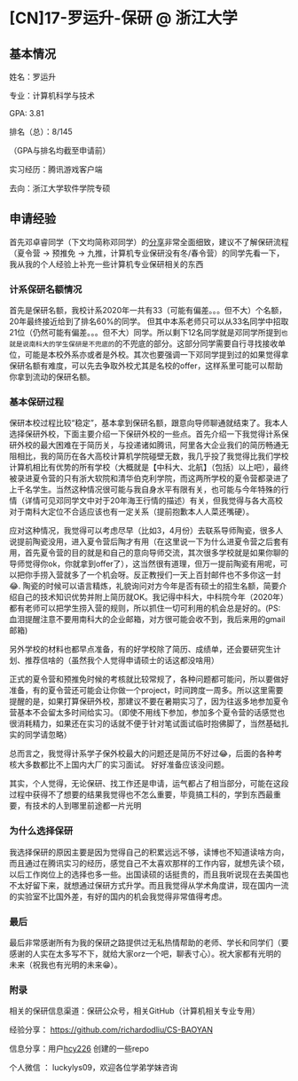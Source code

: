 # [CN]17-罗运升-保研 @ 浙江大学

## 基本情况

姓名：罗运升

专业：计算机科学与技术

GPA: 3.81

排名（总）：8/145

（GPA与排名均截至申请前）

实习经历：腾讯游戏客户端

去向：浙江大学软件学院专硕

## 申请经验

首先邓卓睿同学（下文均简称邓同学）的[分享](https://sustech-application.github.io/2020-Fall/#/grad-application/finance/financial-engineering/[CN]-17-dengzhuorui)非常全面细致，建议不了解保研流程（夏令营 -> 预推免 -> 九推，计算机专业保研没有冬/春令营）的同学先看一下，我从我的个人经验上补充一些计算机专业保研相关的东西

### 计系保研名额情况

首先是保研名额，我校计系2020年一共有33（可能有偏差。。。但不大）个名额，20年最终接近给到了排名60%的同学。 但其中本系老师只可以从33名同学中招取21位（仍然可能有偏差。。。但不大）同学。所以剩下12名同学就是邓同学所提到`也就是说南科大的学生保研是不兜底的`的不兜底的部分。这部分同学需要自行寻找接收单位，可能是本校外系亦或者是外校。其次也要强调一下邓同学提到过的如果觉得拿保研名额有难度，可以先去争取外校尤其是名校的offer，这样系里可能可以帮助你拿到流动的保研名额。

### 基本保研过程

保研本校过程比较“稳定”，基本拿到保研名额，跟意向导师聊通就结束了。我本人选择保研外校，下面主要介绍一下保研外校的一些点。首先介绍一下我觉得计系保研外校的最大困难在于简历关，与投递诸如腾讯，阿里各大企业我们的简历畅通无阻相比，我的简历在各大高校计算机学院碰壁无数，我几乎投了我觉得比我们学校计算机相比有优势的所有学校（大概就是【中科大、北航】（包括）以上吧），最终被录进夏令营的只有浙大软院和清华伯克利学院，而这两所学校的夏令营都录进了上千名学生。当然这种情况很可能与我自身水平有限有关，也可能与今年特殊的行情（详情可见邓同学文中对于20年海王行情的描述）有关，但我觉得与各大高校对于南科大定位不合适应该也有一定关系（提前抱歉本人人菜还嘴硬）。

应对这种情况，我觉得可以考虑尽早（比如3，4月份）去联系导师陶瓷，很多人说提前陶瓷没用，进入夏令营后陶才有用（在这里说一下为什么进夏令营之后套有用，首先夏令营的目的就是和自己的意向导师交流，其次很多学校就是如果你聊的导师觉得你ok，你就拿到offer了），这当然很有道理，但万一提前陶瓷有用呢，可以把你手捞入营就多了一个机会呀。反正教授们一天上百封邮件也不多你这一封😂. 陶瓷的时候可以语言精炼，礼貌询问对方今年是否有硕士的招生名额，简要介绍自己的技术知识优势并附上简历就OK。我记得中科大，中科院今年（2020年）都有老师可以把学生捞入营的规则，所以抓住一切可利用的机会总是好的。(PS: 血泪提醒注意不要用南科大的企业邮箱，对方很可能会收不到，我后来用的gmail邮箱)

另外学校的材料也都早点准备，有的好学校除了简历、成绩单，还会要研究生计划、推荐信啥的（虽然我个人觉得申请硕士的话这都没啥用）

正式的夏令营和预推免时候的考核就比较常规了，各种问题都可能问，所以要做好准备，有的夏令营还可能会让你做一个project，时间跨度一周多。所以这里需要提醒的是，如果打算保研外校，那建议不要在暑期实习了，因为往返多地参加夏令营基本不会留太多时间给实习。（即使不用线下参加，参加多个夏令营的话感觉也很消耗精力，如果还在实习的话就不便于针对笔试面试临时抱佛脚了，当然基础扎实的同学请忽略）

总而言之，我觉得计系学子保外校最大的问题还是简历不好过😂，后面的各种考核大多数都比不上国内大厂的实习面试。 好好准备应该没问题。

其实，个人觉得，无论保研、找工作还是申请，运气都占了相当部分，可能在这段过程中获得不了想要的结果我觉得也不怎么重要，毕竟搞工科的，学到东西最重要，有技术的人到哪里前途都一片光明

### 为什么选择保研

我选择保研的原因主要是因为觉得自己的积累远远不够，读博也不知道读啥方向，而且通过在腾讯实习的经历，感觉自己不太喜欢那样的工作内容，就想先读个硕，以后工作岗位上的选择也多一些。出国读硕的话挺贵的，而且我听说现在去美国也不太好留下来，就想通过保研方式升学。而且我觉得从学术角度讲，现在国内一流的实验室不比国外差，有好的国内的机会我觉得非常值得考虑。

### 最后

最后非常感谢所有为我的保研之路提供过无私热情帮助的老师、学长和同学们（要感谢的人实在太多写不下，就给大家orz一个吧，聊表寸心）。祝大家都有光明的未来（祝我也有光明的未来😁）。

### 附录

相关的保研信息渠道：保研公众号，相关GitHub（计算机相关专业专用）

经验分享： https://github.com/richardodliu/CS-BAOYAN

信息分享：用户[hcy226](https://github.com/hcy226) 创建的一些repo

个人微信 ： luckylys09，欢迎各位学弟学妹咨询
